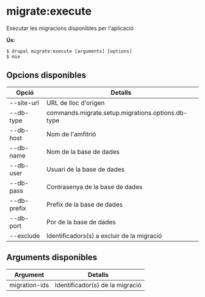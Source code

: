 # migrate:execute
Executar les migracions disponibles per l'aplicació

**Ús:**
```
$ drupal migrate:execute [arguments] [options]
$ mie  
```

## Opcions disponibles
Opció | Detalls
-------|-------------
--site-url | URL de lloc d'origen
--db-type | commands.migrate.setup.migrations.options.db-type
--db-host | Nom de l'amfitrió
--db-name | Nom de la base de dades
--db-user | Usuari de la base de dades
--db-pass | Contrasenya de la base de dades
--db-prefix | Prefix de la base de dades
--db-port | Por de la base de dades
--exclude | Identificadors(s) a excluir de la migració

## Arguments disponibles
Argument | Detalls
---------|-------------
migration-ids | Identificador(s) de la migració
